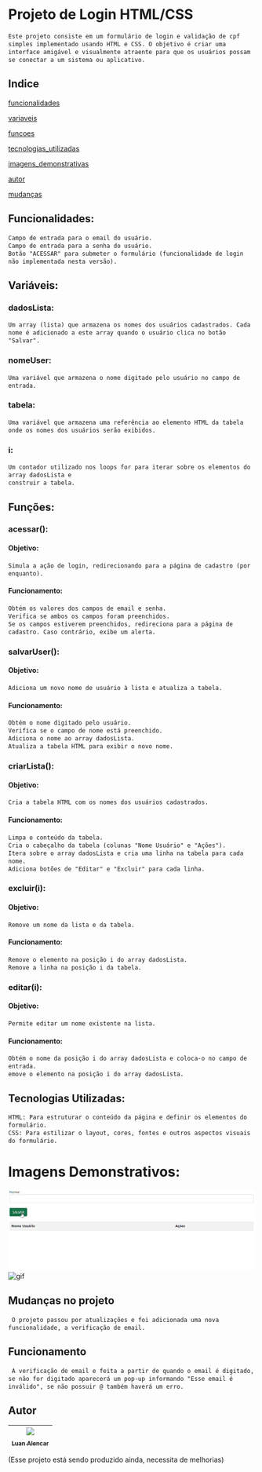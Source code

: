 # Projeto de Login HTML/CSS

    Este projeto consiste em um formulário de login e validação de cpf simples implementado usando HTML e CSS. O objetivo é criar uma interface amigável e visualmente atraente para que os usuários possam se conectar a um sistema ou aplicativo.



## Indice

[funcionalidades](#funcionalidades)

[variaveis](#variáveis)

[funcoes](#funções)

[tecnologias_utilizadas](#tecnologias-utilizadas)

[imagens_demonstrativas](#imagens-demonstrativos)

[autor](#autor)

[mudanças](mudanças-no-projeto)

## Funcionalidades:

    Campo de entrada para o email do usuário.
    Campo de entrada para a senha do usuário.
    Botão "ACESSAR" para submeter o formulário (funcionalidade de login não implementada nesta versão).

## Variáveis:

### dadosLista:

    Um array (lista) que armazena os nomes dos usuários cadastrados. Cada nome é adicionado a este array quando o usuário clica no botão "Salvar".

### nomeUser: 

    Uma variável que armazena o nome digitado pelo usuário no campo de entrada.

### tabela:

    Uma variável que armazena uma referência ao elemento HTML da tabela onde os nomes dos usuários serão exibidos.

### i: 

    Um contador utilizado nos loops for para iterar sobre os elementos do array dadosLista e
    construir a tabela.

## Funções:

### acessar():
#### Objetivo: 

    Simula a ação de login, redirecionando para a página de cadastro (por enquanto).

#### Funcionamento:

    Obtém os valores dos campos de email e senha.
    Verifica se ambos os campos foram preenchidos.
    Se os campos estiverem preenchidos, redireciona para a página de cadastro. Caso contrário, exibe um alerta.

### salvarUser():
#### Objetivo:

    Adiciona um novo nome de usuário à lista e atualiza a tabela.

#### Funcionamento:

    Obtém o nome digitado pelo usuário.
    Verifica se o campo de nome está preenchido.
    Adiciona o nome ao array dadosLista.
    Atualiza a tabela HTML para exibir o novo nome.

### criarLista():
#### Objetivo: 

    Cria a tabela HTML com os nomes dos usuários cadastrados.

#### Funcionamento:

    Limpa o conteúdo da tabela.
    Cria o cabeçalho da tabela (colunas "Nome Usuário" e "Ações").
    Itera sobre o array dadosLista e cria uma linha na tabela para cada nome.
    Adiciona botões de "Editar" e "Excluir" para cada linha.

### excluir(i):
#### Objetivo: 

    Remove um nome da lista e da tabela.

#### Funcionamento:

    Remove o elemento na posição i do array dadosLista.
    Remove a linha na posição i da tabela.

### editar(i):
#### Objetivo:

    Permite editar um nome existente na lista.

#### Funcionamento:

    Obtém o nome da posição i do array dadosLista e coloca-o no campo de entrada.
    emove o elemento na posição i do array dadosLista.
    
## Tecnologias Utilizadas:

    HTML: Para estruturar o conteúdo da página e definir os elementos do formulário.
    CSS: Para estilizar o layout, cores, fontes e outros aspectos visuais do formulário.    

# Imagens Demonstrativos:

![gif](img/demo.gif)
![gif](img/demo2.gif)


## Mudanças no projeto

     O projeto passou por atualizações e foi adicionada uma nova funcionalidade, a verificação de email.
## Funcionamento 
     A verificação de email e feita a partir de quando o email é digitado, se não for digitado aparecerá um pop-up informando "Esse email é inválido", se não possuir @ também haverá um erro.



## Autor
|  [<img loading="lazy" src="https://avatars.githubusercontent.com/u/140835172?v=4 " width=115><br><sub>Luan Alencar</sub>](https://github.com/luan18alencar) |  
| :---: |


(Esse projeto está sendo produzido ainda, necessita de melhorias)
